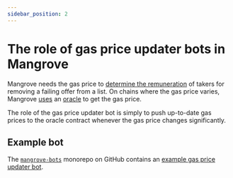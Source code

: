 ```yaml
---
sidebar_position: 2
---
```


# The role of gas price updater bots in Mangrove

Mangrove needs the gas price to [determine the remuneration](../../contracts/technical-references/taking-and-making-offers/reactive-offer/offer-provision.md#bounty) of takers for removing a failing offer from a list. On chains where the gas price varies, Mangrove [uses](../../contracts/technical-references/governance-parameters/global-variables) an [oracle](../../contracts/technical-references/periphery/oracle) to get the gas price.

The role of the gas price updater bot is simply to push up-to-date gas prices to the oracle contract whenever the gas price changes significantly.

## Example bot

The [`mangrove-bots`](https://github.com/mangrovedao/mangrove-bots) monorepo on GitHub contains an [example gas price updater bot](https://github.com/mangrovedao/mangrove-bots/tree/master/packages/bot-updategas).